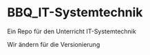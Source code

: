 # BBQ_IT-Systemtechnik
Ein Repo für den Unterricht IT-Systemtechnik

Wir ändern für die Versionierung
